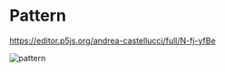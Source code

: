 # Pattern

https://editor.p5js.org/andrea-castellucci/full/N-fj-yfBe

![pattern](https://user-images.githubusercontent.com/75098849/118982939-328b3800-b97c-11eb-88ea-a61ae56ad44e.jpg)


